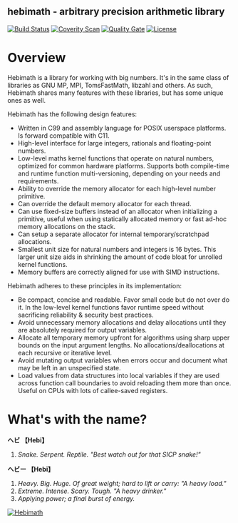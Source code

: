 hebimath - arbitrary precision arithmetic library
-------------------------------------------------------------------------------
[![Build Status](https://travis-ci.org/suiginsoft/hebimath.svg?branch=master)](https://travis-ci.org/suiginsoft/hebimath)
[![Coverity Scan](https://img.shields.io/coverity/scan/11311.svg)](https://scan.coverity.com/projects/suiginsoft-hebimath)
[![Quality Gate](https://sonarcloud.io/api/badges/gate?key=hebimath)](https://sonarcloud.io/dashboard?id=hebimath)
[![License](https://img.shields.io/packagist/l/doctrine/orm.svg)](https://github.com/suiginsoft/hebimath/raw/master/LICENSE)

Overview
===============================================================================

Hebimath is a library for working with big numbers. It's in the same class of
libraries as GNU MP, MPI, TomsFastMath, libzahl and others. As such, Hebimath
shares many features with these libraries, but has some unique ones as well.

Hebimath has the following design features:

- Written in C99 and assembly language for POSIX userspace platforms. Is forward
  compatible with C11.
- High-level interface for large integers, rationals and floating-point numbers.
- Low-level maths kernel functions that operate on natural numbers, optimized
  for common hardware platforms. Supports both compile-time and runtime
  function multi-versioning, depending on your needs and requirements.
- Ability to override the memory allocator for each high-level number primitive.
- Can override the default memory allocator for each thread.
- Can use fixed-size buffers instead of an allocator when initializing
  a primitive, useful when using statically allocated memory or fast ad-hoc
  memory allocations on the stack.
- Can setup a separate allocator for internal temporary/scratchpad allocations.
- Smallest unit size for natural numbers and integers is 16 bytes. This
  larger unit size aids in shrinking the amount of code bloat for unrolled
  kernel functions.
- Memory buffers are correctly aligned for use with SIMD instructions.

Hebimath adheres to these principles in its implementation:

- Be compact, concise and readable. Favor small code but do not over do it.
  In the low-level kernel functions favor runtime speed without sacrificing
  reliability & security best practices.
- Avoid unnecessary memory allocations and delay allocations until they are
  absolutely required for output variables.
- Allocate all temporary memory upfront for algorithms using sharp upper bounds
  on the input argument lengths. No allocations/deallocations at each recursive
  or iterative level.
- Avoid mutating output variables when errors occur and document what may be
  left in an unspecified state.
- Load values from data structures into local variables if they are used across
  function call boundaries to avoid reloading them more than once. Useful on
  CPUs with lots of callee-saved registers.

What's with the name?
===============================================================================

**ヘビ 【Hebi】**

1. *Snake. Serpent. Reptile. "Best watch out for that SICP snake!"*

**ヘビー 【Hebī】**

1. *Heavy. Big. Huge. Of great weight; hard to lift or carry: "A heavy load."*
2. *Extreme. Intense. Scary. Tough. "A heavy drinker."*
3. *Applying power; a final burst of energy.*

[![Hebimath](https://my.mixtape.moe/pzsegc.png)](https://my.mixtape.moe/onybql.webm "Computing beyond your dreams. Bignums beyond your imagination.")
